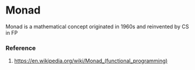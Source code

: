 # Monad

Monad is a mathematical concept originated in 1960s and reinvented by CS in FP


### Reference
1. https://en.wikipedia.org/wiki/Monad_(functional_programming)
